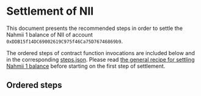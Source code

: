 # Settlement of NII
This document presents the recommended steps in order to settle the Nahmii 1
balance of NII of account `0xDDB15f14DC69002619C975f46Ca75D76746869b9`.

The ordered steps of contract function invocations are included below and in
the corresponding [steps.json](./steps.json). Please read [the general recipe
for settling Nahmii 1 balance](../../README.md) before starting on the first
step of settlement.

## Ordered steps

